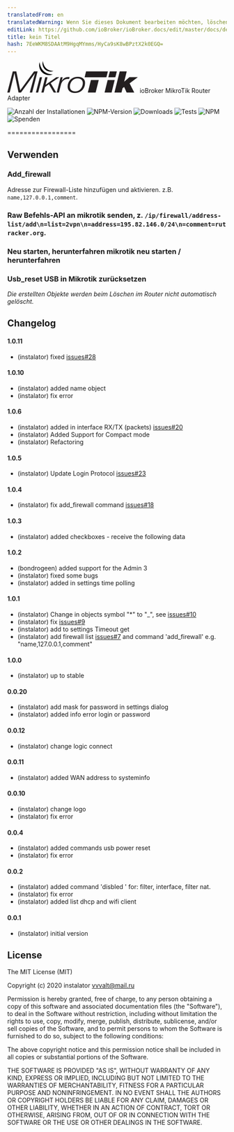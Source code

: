 ```yaml
---
translatedFrom: en
translatedWarning: Wenn Sie dieses Dokument bearbeiten möchten, löschen Sie bitte das Feld "translationsFrom". Andernfalls wird dieses Dokument automatisch erneut übersetzt
editLink: https://github.com/ioBroker/ioBroker.docs/edit/master/docs/de/adapterref/iobroker.mikrotik/README.md
title: kein Titel
hash: 7EeWKM8SDAAtM9HgqMYmms/HyCa9sK8wBPztX2k0EGQ=
---
```

![Logo](../../../en/adapterref/iobroker.mikrotik/admin/mikrotik_admin.png) ioBroker MikroTik Router Adapter

![Anzahl der Installationen](http://iobroker.live/badges/mikrotik-stable.svg)
![NPM-Version](http://img.shields.io/npm/v/iobroker.mikrotik.svg)
![Downloads](https://img.shields.io/npm/dm/iobroker.mikrotik.svg)
![Tests](http://img.shields.io/travis/instalator/ioBroker.mikrotik/master.svg)
![NPM](https://nodei.co/npm/iobroker.mikrotik.png?downloads=true)
![Spenden](https://img.shields.io/badge/Donate-PayPal-green.svg)

=================

## Verwenden
### Add_firewall
Adresse zur Firewall-Liste hinzufügen und aktivieren.
z.B. `name,127.0.0.1,comment`.

### Raw Befehls-API an mikrotik senden, z. `/ip/firewall/address-list/add\n=list=2vpn\n=address=195.82.146.0/24\n=comment=rutracker.org`.
### Neu starten, herunterfahren mikrotik neu starten / herunterfahren
### Usb_reset USB in Mikrotik zurücksetzen
*Die erstellten Objekte werden beim Löschen im Router nicht automatisch gelöscht.*

## Changelog

#### 1.0.11
* (instalator) fixed [issues#28](https://github.com/instalator/ioBroker.mikrotik/issues/28)

#### 1.0.10
* (instalator) added name object
* (instalator) fix error

#### 1.0.6
* (instalator) added in interface RX/TX (packets) [issues#20](https://github.com/instalator/ioBroker.mikrotik/issues/20)
* (instalator) Added Support for Compact mode
* (instalator) Refactoring

#### 1.0.5
* (instalator) Update Login Protocol [issues#23](https://github.com/instalator/ioBroker.mikrotik/issues/23)

#### 1.0.4
* (instalator) fix add_firewall command [issues#18](https://github.com/instalator/ioBroker.mikrotik/issues/18#issue-358331248)

#### 1.0.3
* (instalator) added checkboxes - receive the following data

#### 1.0.2
* (bondrogeen) added support for the Admin 3
* (instalator) fixed some bugs
* (instalator) added in settings time polling

#### 1.0.1
* (instalator) Change in objects symbol "*" to "_", see [issues#10](https://github.com/instalator/ioBroker.mikrotik/issues/10)
* (instalator) fix [issues#9](https://github.com/instalator/ioBroker.mikrotik/issues/9)
* (instalator) add to settings Timeout get
* (instalator) add firewall list [issues#7](https://github.com/instalator/ioBroker.mikrotik/issues/7) and command 'add_firewall' e.g. "name,127.0.0.1,comment"

#### 1.0.0
* (instalator) up to stable

#### 0.0.20
* (instalator) add mask for password in settings dialog
* (instalator) added info error login or password

#### 0.0.12
* (instalator) change logic connect

#### 0.0.11
* (instalator) added WAN address to systeminfo

#### 0.0.10
* (instalator) change logo
* (instalator) fix error

#### 0.0.4
* (instalator) added commands usb power reset
* (instalator) fix error

#### 0.0.2
* (instalator) added command 'disbled ' for: filter, interface, filter nat.
* (instalator) fix error
* (instalator) added list dhcp and wifi client

#### 0.0.1
* (instalator) initial version

## License

The MIT License (MIT)

Copyright (c) 2020 instalator <vvvalt@mail.ru>

Permission is hereby granted, free of charge, to any person obtaining a copy
of this software and associated documentation files (the "Software"), to deal
in the Software without restriction, including without limitation the rights
to use, copy, modify, merge, publish, distribute, sublicense, and/or sell
copies of the Software, and to permit persons to whom the Software is
furnished to do so, subject to the following conditions:

The above copyright notice and this permission notice shall be included in
all copies or substantial portions of the Software.

THE SOFTWARE IS PROVIDED "AS IS", WITHOUT WARRANTY OF ANY KIND, EXPRESS OR
IMPLIED, INCLUDING BUT NOT LIMITED TO THE WARRANTIES OF MERCHANTABILITY,
FITNESS FOR A PARTICULAR PURPOSE AND NONINFRINGEMENT. IN NO EVENT SHALL THE
AUTHORS OR COPYRIGHT HOLDERS BE LIABLE FOR ANY CLAIM, DAMAGES OR OTHER
LIABILITY, WHETHER IN AN ACTION OF CONTRACT, TORT OR OTHERWISE, ARISING FROM,
OUT OF OR IN CONNECTION WITH THE SOFTWARE OR THE USE OR OTHER DEALINGS IN
THE SOFTWARE.